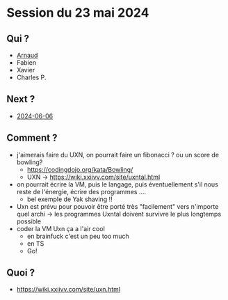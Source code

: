 # Session du 23 mai 2024

## Qui ?

* [Arnaud](http://github.com/abailly)
* Fabien
* Xavier
* Charles P.

## Next ?

* [2024-06-06](../2024-06-06/)

## Comment ?

* j'aimerais faire du UXN, on pourrait faire un fibonacci ? ou un score de bowling?
    * https://codingdojo.org/kata/Bowling/
    * UXN -> https://wiki.xxiivv.com/site/uxntal.html
* on pourrait écrire la VM, puis le langage, puis éventuellement s'il nous reste de l'énergie, écrire des programmes ....
  * bel exemple de Yak shaving !!
* Uxn est prévu pour pouvoir être porté très "facilement" vers n'importe quel archi -> les programmes Uxntal doivent survivre le plus longtemps possible
* coder la VM Uxn ça a l'air cool
  * en brainfuck c'est un peu too much
  * en TS
  * Go!

## Quoi ?

* https://wiki.xxiivv.com/site/uxn.html
